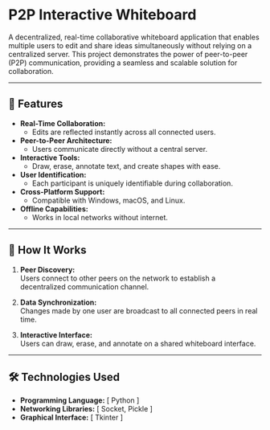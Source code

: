# P2P Interactive Whiteboard

A decentralized, real-time collaborative whiteboard application that enables multiple users to edit and share ideas simultaneously without relying on a centralized server. This project demonstrates the power of peer-to-peer (P2P) communication, providing a seamless and scalable solution for collaboration.

---

## 🚀 Features
- **Real-Time Collaboration:** 
  - Edits are reflected instantly across all connected users.
- **Peer-to-Peer Architecture:** 
  - Users communicate directly without a central server.
- **Interactive Tools:** 
  - Draw, erase, annotate text, and create shapes with ease.
- **User Identification:** 
  - Each participant is uniquely identifiable during collaboration.
- **Cross-Platform Support:** 
  - Compatible with Windows, macOS, and Linux.
- **Offline Capabilities:** 
  - Works in local networks without internet.

---

## 📖 How It Works
1. **Peer Discovery:**  
   Users connect to other peers on the network to establish a decentralized communication channel.

2. **Data Synchronization:**  
   Changes made by one user are broadcast to all connected peers in real time.

3. **Interactive Interface:**  
   Users can draw, erase, and annotate on a shared whiteboard interface.

---

## 🛠️ Technologies Used
- **Programming Language:** [ Python ]
- **Networking Libraries:** [ Socket, Pickle ]
- **Graphical Interface:** [ Tkinter ]
